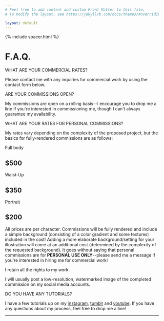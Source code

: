 ```yaml
---
# Feel free to add content and custom Front Matter to this file.
# To modify the layout, see https://jekyllrb.com/docs/themes/#overriding-theme-defaults

layout: default
---
```

{% include spacer.html %}
<div class="container px-xl-3 px-lg-3 px-md-3 px-4">
<h1 class="mb-5">F.A.Q.</h1>
<P class="card-title">WHAT ARE YOUR COMMERCIAL RATES?</P>
<P>Please contact me with any inquiries for commercial work by using the contact form below.</P>
<P class="card-title pt-4">ARE YOUR COMMISSIONS OPEN?</P>
<P>My commissions are open on a rolling basis--I encourage you to drop me a line if you're interested in commissioning me, though I can't always guarantee my availability.</P>
<P class="card-title pt-4">WHAT ARE YOUR RATES FOR PERSONAL COMMISSIONS?</P>
<P>My rates vary depending on the complexity of the proposed project, but the basics for fully-rendered commissions are as follows:</P>
<div class="card-deck my-5">
    <div class="card bg-periwinkle" id="list-card">
        <div class="card-body text-center px-0 py-5">
            <p class="card-title">Full body</p>
            <h2 class="mb-0">$500</h2>
        </div>
    </div>  
    <div class="card bg-periwinkle" id="list-card">
        <div class="card-body text-center px-0 py-5">
            <p class="card-title">Waist-Up</p>
            <h2 class="mb-0">$350</h2>
        </div>
    </div>
    <div class="card bg-periwinkle" id="list-card">
        <div class="card-body text-center px-0 py-5">
            <p class="card-title">Portrait</p>
            <h2 class="mb-0">$200</h2>
        </div>
    </div>
</div>
<P>All prices are per character. Commissions will be fully rendered and include a simple background (consisting of a color gradient and some textures) included in the cost! Adding a more elaborate background/setting for your illustration will come at an additional cost (determined by the complexity of the requested background).
It goes without saying that personal commissions are for <B>PERSONAL USE ONLY</B>--please send me a message if you're interested in hiring me for commercial work!</P>
<P>I retain all the rights to my work.</P>
<P>I will usually post a low-resolution, watermarked image of the completed commission on my social media accounts.</P>
<P class="card-title pt-4">DO YOU HAVE ANY TUTORIALS?</P>
<P>I have a few tutorials up on my <a href="https://www.instagram.com/heyitsjaki/">instagram</a>, <a href="http://itsmyfreakin.tumblr.com/tagged/tutorial">tumblr</a> and <a href="http://www.youtube.com/c/heyitsjaki">youtube</a>. If you have any questions about my process, feel free to drop me a line!</P>
</div>
<div class="container my-5">
<hr>
</div>